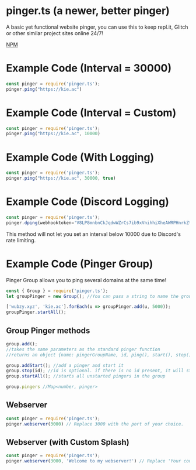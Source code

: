 # pinger.ts (a newer, better pinger)

A basic yet functional website pinger, you can use this to keep repl.it, Glitch or other similar project sites online 24/7!

[NPM](https://nodei.co/npm/pinger.ts)

# Example Code (Interval = 30000)

```js
const pinger = require('pinger.ts');
pinger.ping("https://kie.ac")
```
# Example Code (Interval = Custom)

```js
const pinger = require('pinger.ts');
pinger.ping("https://kie.ac", 10000)
```

# Example Code (With Logging)

```js
const pinger = require('pinger.ts');
pinger.ping("https://kie.ac", 30000, true)
```

# Example Code (Discord Logging)
```js
const pinger = require('pinger.ts');
pinger.dping(webhooktoken='V8LP8mnbnCkJqdwWZrCs7ib9xVnihhiXheAWRPHnrkZt6', webhookid='109337362537264548', url='https://kie.ac')
```
This method will not let you set an interval below 10000 due to Discord's rate limiting.

# Example Code (Pinger Group)
Pinger Group allows you to ping several domains at the same time!

```js
const { Group } = require('pinger.ts');
let groupPinger = new Group(); //You can pass a string to name the group if you have multiple groups

['wubzy.xyz', 'kie.ac'].forEach(u => groupPinger.add(u, 5000));
groupPinger.startAll();
```

## Group Pinger methods

```js
group.add();
//takes the same parameters as the standard pinger function
//returns an object {name: pingerGroupName, id, ping(), start(), stop(), started, interval, config: the settings passed in to group.add();}

group.addStart(); //add a pinger and start it
group.stop(id); //id is optional. if there is no id present, it will stop all pingers in the group
group.startAll(); //starts all unstarted pingers in the group

group.pingers //Map<number, pinger>
```

## Webserver

```js
const pinger = require('pinger.ts');
pinger.webserver(3000) // Replace 3000 with the port of your choice.
```

## Webserver (with Custom Splash)

```js
const pinger = require('pinger.ts');
pinger.webserver(3000, 'Welcome to my webserver!') // Replace 'Your content here with HTML code or general text.'
```
